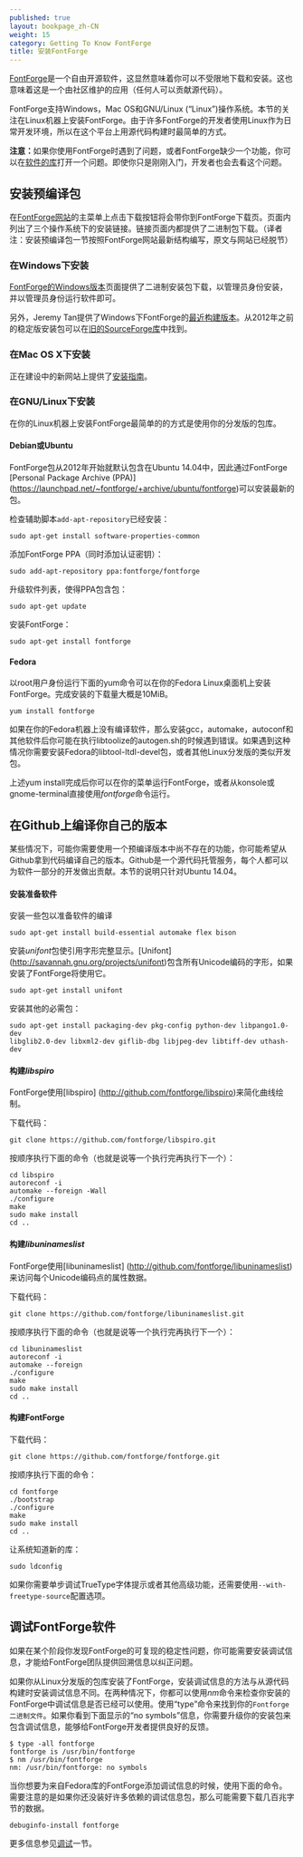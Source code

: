 ```yaml
---
published: true
layout: bookpage_zh-CN
weight: 15
category: Getting To Know FontForge
title: 安装FontForge
---
```


[FontForge]是一个自由开源软件，这显然意味着你可以不受限地下载和安装。这也意味着这是一个由社区维护的应用（任何人可以贡献源代码）。

FontForge支持Windows，Mac OS和GNU/Linux (“Linux”)操作系统。本节的关注在Linux机器上安装FontForge。由于许多FontForge的开发者使用Linux作为日常开发环境，所以在这个平台上用源代码构建时最简单的方式。

<p class="note"><b>注意：</b>如果你使用FontForge时遇到了问题，或者FontForge缺少一个功能，你可以在<a href="https://github.com/fontforge/fontforge">软件的库</a>打开一个问题。即使你只是刚刚入门，开发者也会去看这个问题。</p>


## 安装预编译包

在[FontForge网站][FontForge]的主菜单上点击下载按钮将会带你到FontForge下载页。页面内列出了三个操作系统下的安装链接。链接页面内都提供了二进制包下载。（译者注：安装预编译包一节按照FontForge网站最新结构编写，原文与网站已经脱节）

### 在Windows下安装

[FontForge的Windows版本][FontForge Windows Edition]页面提供了二进制安装包下载，以管理员身份安装，并以管理员身份运行软件即可。

另外，Jeremy Tan提供了Windows下FontForge的[最近构建版本](http://sourceforge.net/projects/fontforgebuilds/)。从2012年之前的稳定版安装包可以在[旧的SourceForge库](http://sourceforge.net/projects/fontforge/files/fontforge-executables/)中找到。

### 在Mac OS X下安装

正在建设中的新网站上提供了[安装指南](http://fontforge.github.io/en-US/downloads/mac/)。

### 在GNU/Linux下安装

在你的Linux机器上安装FontForge最简单的的方式是使用你的分发版的包库。

#### Debian或Ubuntu

FontForge包从2012年开始就默认包含在Ubuntu 14.04中，因此通过FontForge [Personal Package Archive (PPA)] (https://launchpad.net/~fontforge/+archive/ubuntu/fontforge)可以安装最新的包。

检查辅助脚本`add-apt-repository`已经安装：
    
```
sudo apt-get install software-properties-common
```

添加FontForge PPA（同时添加认证密钥）：
    
```
sudo add-apt-repository ppa:fontforge/fontforge
```

升级软件列表，使得PPA包含包：
    
```
sudo apt-get update
```

安装FontForge：
    
```
sudo apt-get install fontforge
```

#### Fedora

以root用户身份运行下面的yum命令可以在你的Fedora Linux桌面机上安装FontForge。完成安装的下载量大概是10MiB。

```
yum install fontforge
```

如果在你的Fedora机器上没有编译软件，那么安装gcc，automake，autoconf和其他软件后你可能在执行libtoolize的autogen.sh的时候遇到错误。如果遇到这种情况你需要安装Fedora的libtool-ltdl-devel包，或者其他Linux分发版的类似开发包。

上述yum install完成后你可以在你的菜单运行FontForge，或者从konsole或gnome-terminal直接使用*fontforge*命令运行。

## 在Github上编译你自己的版本

某些情况下，可能你需要使用一个预编译版本中尚不存在的功能，你可能希望从Github拿到代码编译自己的版本。Github是一个源代码托管服务，每个人都可以为软件一部分的开发做出贡献。本节的说明只针对Ubuntu 14.04。

#### 安装准备软件

安装一些包以准备软件的编译

```
sudo apt-get install build-essential automake flex bison
```

安装*unifont*包使引用字形完整显示。[Unifont] (http://savannah.gnu.org/projects/unifont)包含所有Unicode编码的字形，如果安装了FontForge将使用它。

```
sudo apt-get install unifont
```

安装其他的必需包： 

```
sudo apt-get install packaging-dev pkg-config python-dev libpango1.0-dev
libglib2.0-dev libxml2-dev giflib-dbg libjpeg-dev libtiff-dev uthash-dev
```

#### 构建*libspiro*

FontForge使用[libspiro] (http://github.com/fontforge/libspiro)来简化曲线绘制。

下载代码：

```
git clone https://github.com/fontforge/libspiro.git
```

按顺序执行下面的命令（也就是说等一个执行完再执行下一个）：

```
cd libspiro
autoreconf -i
automake --foreign -Wall
./configure
make
sudo make install
cd ..
```

#### 构建*libuninameslist*

FontForge使用[libuninameslist] (http://github.com/fontforge/libuninameslist)来访问每个Unicode编码点的属性数据。

下载代码：

```
git clone https://github.com/fontforge/libuninameslist.git
```


按顺序执行下面的命令（也就是说等一个执行完再执行下一个）：

```
cd libuninameslist
autoreconf -i
automake --foreign
./configure
make
sudo make install
cd ..
```

#### 构建FontForge

下载代码：

```
git clone https://github.com/fontforge/fontforge.git
```

按顺序执行下面的命令：

```
cd fontforge
./bootstrap
./configure
make
sudo make install
cd ..
```

让系统知道新的库：
    
```
sudo ldconfig
```

如果你需要单步调试TrueType字体提示或者其他高级功能，还需要使用`--with-freetype-source`配置选项。


## 调试FontForge软件

如果在某个阶段你发现FontForge的可复现的稳定性问题，你可能需要安装调试信息，才能给FontForge团队提供回溯信息以纠正问题。

如果你从Linux分发版的包库安装了FontForge，安装调试信息的方法与从源代码构建时安装调试信息不同。在两种情况下，你都可以使用*nm*命令来检查你安装的FontForge中调试信息是否已经可以使用。使用“type”命令来找到你的`Fontforge二进制文件`。如果你看到下面显示的“no symbols”信息，你需要升级你的安装包来包含调试信息，能够给FontForge开发者提供良好的反馈。

```
$ type -all fontforge
fontforge is /usr/bin/fontforge
$ nm /usr/bin/fontforge
nm: /usr/bin/fontforge: no symbols
```

当你想要为来自Fedora库的FontForge添加调试信息的时候，使用下面的命令。需要注意的是如果你还没装好许多依赖的调试信息包，那么可能需要下载几百兆字节的数据。

```
debuginfo-install fontforge
```

更多信息参见[调试][Debugging]一节。


[FontForge]: http://fontforge.github.io/
[Debugging]: When_Things_Go_Wrong_With_Fontforge_Itself.html
[FontForge Windows Edition]: http://fontforge.github.io/en-US/downloads/windows/

